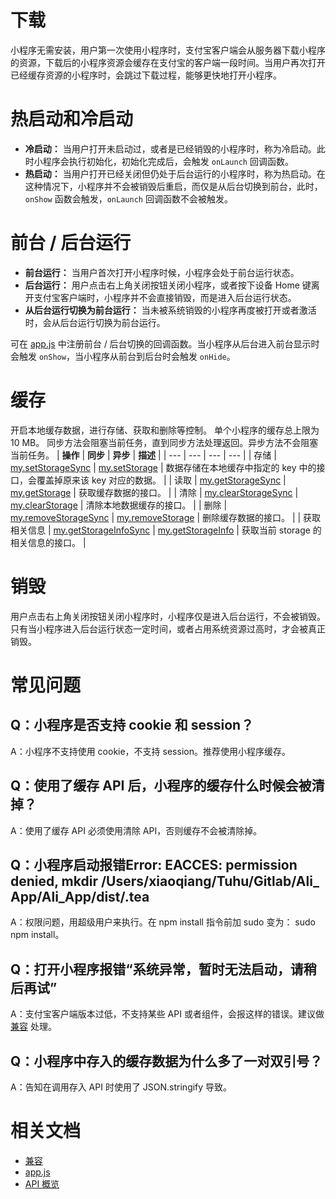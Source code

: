 # 下载
小程序无需安装，用户第一次使用小程序时，支付宝客户端会从服务器下载小程序的资源，下载后的小程序资源会缓存在支付宝的客户端一段时间。当用户再次打开已经缓存资源的小程序时，会跳过下载过程，能够更快地打开小程序。

# 热启动和冷启动
- **冷启动：** 当用户打开未启动过，或者是已经销毁的小程序时，称为冷启动。此时小程序会执行初始化，初始化完成后，会触发 `onLaunch` 回调函数。
- **热启动：** 当用户打开已经关闭但仍处于后台运行的小程序时，称为热启动。在这种情况下，小程序并不会被销毁后重启，而仅是从后台切换到前台，此时，`onShow` 函数会触发，`onLaunch` 回调函数不会被触发。

# 前台 / 后台运行
- **前台运行：** 当用户首次打开小程序时候，小程序会处于前台运行状态。
- **后台运行：** 用户点击右上角关闭按钮关闭小程序，或者按下设备 Home 键离开支付宝客户端时，小程序并不会直接销毁，而是进入后台运行状态。
- **从后台运行切换为前台运行：** 当未被系统销毁的小程序再度被打开或者激活时，会从后台运行切换为前台运行。

可在 [app.js](https://opendocs.alipay.com/mini/framework/app-detail) 中注册前台 / 后台切换的回调函数。当小程序从后台进入前台显示时会触发  `onShow`，当小程序从前台到后台时会触发 `onHide`。

# 缓存
开启本地缓存数据，进行存储、获取和删除等控制。 单个小程序的缓存总上限为 10 MB。 同步方法会阻塞当前任务，直到同步方法处理返回。异步方法不会阻塞当前任务。
| **操作** | **同步** | **异步** | **描述** |
| --- | --- | --- | --- |
| 存储 | [my.setStorageSync](https://opendocs.alipay.com/mini/api/cog0du) | [my.setStorage](https://opendocs.alipay.com/mini/api/eocm6v) | 数据存储在本地缓存中指定的 key 中的接口，会覆盖掉原来该 key 对应的数据。 |
| 读取 | [my.getStorageSync](https://opendocs.alipay.com/mini/api/ox0wna) | [my.getStorage](https://opendocs.alipay.com/mini/api/azfobl) | 获取缓存数据的接口。 |
| 清除 | [my.clearStorageSync](https://opendocs.alipay.com/mini/api/ulv85u) | [my.clearStorage](https://opendocs.alipay.com/mini/api/storage) | 清除本地数据缓存的接口。 |
| 删除 | [my.removeStorageSync](https://opendocs.alipay.com/mini/api/ytfrk4) | [my.removeStorage](https://opendocs.alipay.com/mini/api/of9hze) | 删除缓存数据的接口。 |
| 获取相关信息 | [my.getStorageInfoSync](https://opendocs.alipay.com/mini/api/uw5rdl) | [my.getStorageInfo](https://opendocs.alipay.com/mini/api/zvmanq) | 获取当前 storage 的相关信息的接口。 |

# 销毁
用户点击右上角关闭按钮关闭小程序时，小程序仅是进入后台运行，不会被销毁。只有当小程序进入后台运行状态一定时间，或者占用系统资源过高时，才会被真正销毁。

# 常见问题
## **Q：小程序是否支持 cookie 和 session？**
A：小程序不支持使用 cookie，不支持 session。推荐使用小程序缓存。

## **Q：使用了缓存 API 后，小程序的缓存什么时候会被清掉？**
A：使用了缓存 API 必须使用清除 API，否则缓存不会被清除掉。

## **Q：小程序启动报错Error: EACCES: permission denied, mkdir /Users/xiaoqiang/Tuhu/Gitlab/Ali_ App/Ali_App/dist/.tea**
A：权限问题，用超级用户来执行。在 npm install 指令前加 sudo 变为： sudo npm install。

## **Q：打开小程序报错“系统异常，暂时无法启动，请稍后再试”**
A：支付宝客户端版本过低，不支持某些 API 或者组件，会报这样的错误。建议做 [兼容](https://opendocs.alipay.com/mini/framework/compatibility) 处理。

## **Q：小程序中存入的缓存数据为什么多了一对双引号？**
A：告知在调用存入 API 时使用了 JSON.stringify 导致。

# 相关文档
- [兼容](https://opendocs.alipay.com/mini/framework/compatibility) 
- [app.js](https://opendocs.alipay.com/mini/framework/app-detail) 
- [API 概览](https://opendocs.alipay.com/mini/api)

